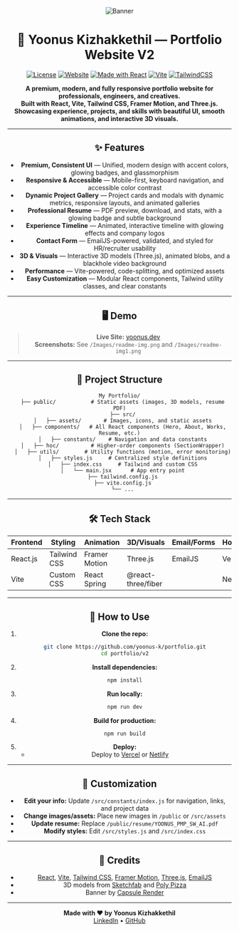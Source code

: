 <div align="center">

![Banner](https://capsule-render.vercel.app/api?type=waving&color=gradient&height=200&section=header&text=Yoonus%20Kizhakkethil%20Portfolio&fontSize=70&animation=fadeIn&fontAlignY=35)

# 🚀 Yoonus Kizhakkethil — Portfolio Website V2

[![License](https://img.shields.io/github/license/yoonus-k/portfolio?style=flat-square)](LICENSE)
[![Website](https://img.shields.io/website?style=flat-square&url=https%3A%2F%2Fyoonus.dev)](https://yoonus.dev)
[![Made with React](https://img.shields.io/badge/React-2025-blue?logo=react&style=flat-square)](https://reactjs.org)
[![Vite](https://img.shields.io/badge/Vite-Next%20Gen%20Frontend-646cff?logo=vite&style=flat-square)](https://vitejs.dev)
[![TailwindCSS](https://img.shields.io/badge/TailwindCSS-Utility%20First-38bdf8?logo=tailwindcss&style=flat-square)](https://tailwindcss.com)

<p align="center">
  <b>A premium, modern, and fully responsive portfolio website for professionals, engineers, and creatives.<br>
  Built with React, Vite, Tailwind CSS, Framer Motion, and Three.js.<br>
  Showcasing experience, projects, and skills with beautiful UI, smooth animations, and interactive 3D visuals.</b>
</p>

---

## ✨ Features

- **Premium, Consistent UI** — Unified, modern design with accent colors, glowing badges, and glassmorphism
- **Responsive & Accessible** — Mobile-first, keyboard navigation, and accessible color contrast
- **Dynamic Project Gallery** — Project cards and modals with dynamic metrics, responsive layouts, and animated galleries
- **Professional Resume** — PDF preview, download, and stats, with a glowing badge and subtle background
- **Experience Timeline** — Animated, interactive timeline with glowing effects and company logos
- **Contact Form** — EmailJS-powered, validated, and styled for HR/recruiter usability
- **3D & Visuals** — Interactive 3D models (Three.js), animated blobs, and a blackhole video background
- **Performance** — Vite-powered, code-splitting, and optimized assets
- **Easy Customization** — Modular React components, Tailwind utility classes, and clear constants

---

## 🖥️ Demo

> **Live Site:** [yoonus.dev](https://yoonus.dev)  
> **Screenshots:** See `/Images/readme-img.png` and `/Images/readme-img1.png`

---

## 📂 Project Structure

```
My Portfolio/
  ├── public/           # Static assets (images, 3D models, resume PDF)
  ├── src/
  │   ├── assets/       # Images, icons, and static assets
  │   ├── components/   # All React components (Hero, About, Works, Resume, etc.)
  │   ├── constants/    # Navigation and data constants
  │   ├── hoc/          # Higher-order components (SectionWrapper)
  │   ├── utils/        # Utility functions (motion, error monitoring)
  │   ├── styles.js     # Centralized style definitions
  │   ├── index.css     # Tailwind and custom CSS
  │   └── main.jsx      # App entry point
  ├── tailwind.config.js
  ├── vite.config.js
  └── ...
```

---

## 🛠️ Tech Stack

<div align="center">

| Frontend         | Styling         | Animation         | 3D/Visuals      | Email/Forms | Hosting  |
|------------------|----------------|-------------------|-----------------|------------|----------|
| React.js         | Tailwind CSS   | Framer Motion     | Three.js        | EmailJS     | Vercel   |
| Vite             | Custom CSS     | React Spring      | @react-three/fiber |           | Netlify  |

</div>

---

## 📑 How to Use

1. **Clone the repo:**
   ```bash
   git clone https://github.com/yoonus-k/portfolio.git
   cd portfolio/v2
   ```
2. **Install dependencies:**
   ```bash
   npm install
   ```
3. **Run locally:**
   ```bash
   npm run dev
   ```
4. **Build for production:**
   ```bash
   npm run build
   ```
5. **Deploy:**
   - Deploy to [Vercel](https://vercel.com/) or [Netlify](https://netlify.com/)

---

## 📝 Customization

- **Edit your info:** Update `/src/constants/index.js` for navigation, links, and project data
- **Change images/assets:** Place new images in `/public` or `/src/assets`
- **Update resume:** Replace `/public/resume/YOONUS_PMP_SW_AI.pdf`
- **Modify styles:** Edit `/src/styles.js` and `/src/index.css`

---

## 🤝 Credits

- [React](https://reactjs.org/), [Vite](https://vitejs.dev/), [Tailwind CSS](https://tailwindcss.com/), [Framer Motion](https://www.framer.com/motion/), [Three.js](https://threejs.org/), [EmailJS](https://www.emailjs.com/)
- 3D models from [Sketchfab](https://sketchfab.com/) and [Poly Pizza](https://poly.pizza/)
- Banner by [Capsule Render](https://capsule-render.vercel.app/)

---

<div align="center">
  <b>Made with ❤️ by Yoonus Kizhakkethil</b><br>
  <a href="https://www.linkedin.com/in/yoonus-k/">LinkedIn</a> • <a href="https://github.com/yoonus-k">GitHub</a>
</div>

